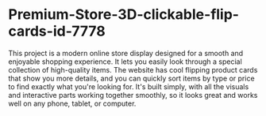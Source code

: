 # Premium-Store-3D-clickable-flip-cards-id-7778

This project is a modern online store display designed for a smooth and enjoyable shopping experience. It lets you easily look through a special collection of high-quality items. The website has cool flipping product cards that show you more details, and you can quickly sort items by type or price to find exactly what you're looking for. It's built simply, with all the visuals and interactive parts working together smoothly, so it looks great and works well on any phone, tablet, or computer.